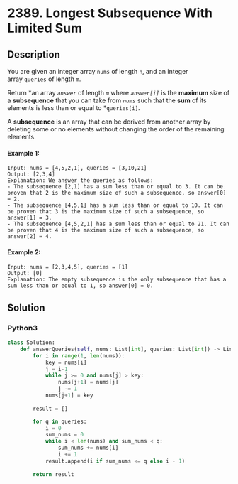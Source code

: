 # 2389. Longest Subsequence With Limited Sum


## Description
You are given an integer array `nums` of length `n`, and an integer array `queries` of length `m`.

Return *an array *`answer`* of length *`m`* where *`answer[i]`* is the **maximum** size of a **subsequence** that you can take from *`nums`* such that the **sum** of its elements is less than or equal to *`queries[i]`.

A **subsequence** is an array that can be derived from another array by deleting some or no elements without changing the order of the remaining elements.

#### Example 1:
```
Input: nums = [4,5,2,1], queries = [3,10,21]
Output: [2,3,4]
Explanation: We answer the queries as follows:
- The subsequence [2,1] has a sum less than or equal to 3. It can be proven that 2 is the maximum size of such a subsequence, so answer[0] = 2.
- The subsequence [4,5,1] has a sum less than or equal to 10. It can be proven that 3 is the maximum size of such a subsequence, so answer[1] = 3.
- The subsequence [4,5,2,1] has a sum less than or equal to 21. It can be proven that 4 is the maximum size of such a subsequence, so answer[2] = 4.
```

#### Example 2:
```
Input: nums = [2,3,4,5], queries = [1]
Output: [0]
Explanation: The empty subsequence is the only subsequence that has a sum less than or equal to 1, so answer[0] = 0.
```


## Solution

### Python3
```python
class Solution:
    def answerQueries(self, nums: List[int], queries: List[int]) -> List[int]:
        for i in range(1, len(nums)):
            key = nums[i]
            j = i-1
            while j >= 0 and nums[j] > key:
                nums[j+1] = nums[j]
                j -= 1
            nums[j+1] = key
        
        result = []

        for q in queries:
            i = 0
            sum_nums = 0
            while i < len(nums) and sum_nums < q:
                sum_nums += nums[i]
                i += 1
            result.append(i if sum_nums <= q else i - 1)
        
        return result
```
